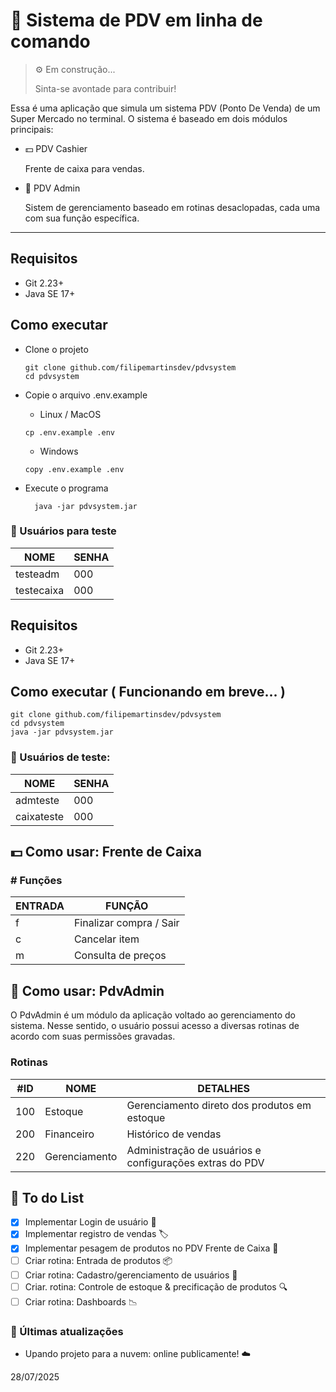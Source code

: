 # 🛒 Sistema de PDV em linha de comando
> ⚙️ Em construção...
>
> Sinta-se avontade para contribuir!


Essa é uma aplicação que simula um sistema PDV (Ponto De Venda) de um Super Mercado no terminal.
O sistema é baseado em dois módulos principais:

- 💵 PDV Cashier
  
  Frente de caixa para vendas.

- 💼 PDV Admin
  
  Sistem de gerenciamento baseado em rotinas desaclopadas, cada uma com sua função específica.

<hr>

## Requisitos
- Git 2.23+
- Java SE 17+

## Como executar
- Clone o projeto
    ```
    git clone github.com/filipemartinsdev/pdvsystem
    cd pdvsystem
    ``` 
- Copie o arquivo .env.example
    - Linux / MacOS
    ```
    cp .env.example .env
    ```
  
    - Windows
    ```
    copy .env.example .env
    ```
- Execute o programa
  ```
    java -jar pdvsystem.jar
  ```

### 👤 Usuários para teste

| NOME        | SENHA     |
|-------------|-----------|
| testeadm    | 000       |
| testecaixa  | 000       |

## Requisitos
- Git 2.23+
- Java SE 17+

## Como executar ( Funcionando em breve... )
```
git clone github.com/filipemartinsdev/pdvsystem
cd pdvsystem
java -jar pdvsystem.jar
```

### 👤 Usuários de teste:

| NOME        | SENHA     |
|-------------|-----------|
| admteste    | 000       |
| caixateste  | 000       |

## 💵 Como usar: Frente de Caixa

### # Funções
| ENTRADA | FUNÇÃO                  |
|---------|-------------------------|
| f       | Finalizar compra / Sair |
| c       | Cancelar item           |
| m       | Consulta de preços      |


## 💼 Como usar: PdvAdmin
O PdvAdmin é um módulo da aplicação voltado ao gerenciamento do sistema. Nesse sentido, o usuário possui acesso a diversas rotinas de acordo com suas permissões gravadas.


### Rotinas

| #ID        | NOME    | DETALHES |
|-----------|---------|----------|
| 100       | Estoque | Gerenciamento direto dos produtos em estoque |
| 200       | Financeiro | Histórico de vendas |
| 220       | Gerenciamento | Administração de usuários e configurações extras do PDV |



## 📝 To do List
- [x] Implementar Login de usuário 🔐
- [x] Implementar registro de vendas 🏷️️
- [x] Implementar pesagem de produtos no PDV Frente de Caixa 🧮
- [ ] Criar rotina: Entrada de produtos 📦
- [ ] Criar rotina: Cadastro/gerenciamento de usuários 👥
- [ ] Criar. rotina: Controle de estoque & precificação de produtos 🔍
- [ ] Criar rotina: Dashboards 📉

### 🚀 Últimas atualizações
- Upando projeto para a nuvem: online publicamente! ☁️

28/07/2025
